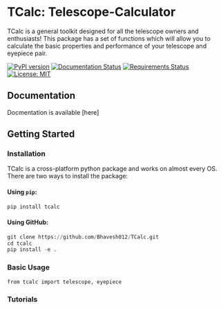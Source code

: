 # TCalc: Telescope-Calculator

TCalc is a general toolkit designed for all the telescope owners and enthusiasts! This package has a set of functions which will allow you to calculate the basic properties and performance of your telescope and eyepiece pair.

[![PyPI version](https://badge.fury.io/py/TCalc.svg)](https://badge.fury.io/py/TCalc)
[![Documentation Status](https://readthedocs.org/projects/telescope-calculator/badge/?version=latest)](https://telescope-calculator.readthedocs.io/en/latest/?badge=latest)
[![Requirements Status](https://requires.io/github/Bhavesh012/TCalc/requirements.svg?branch=main)](https://requires.io/github/Bhavesh012/TCalc/requirements/?branch=main)
[![License: MIT](https://img.shields.io/badge/License-MIT-brightgreen.svg)](https://opensource.org/licenses/MIT)

<!-- add badges from pypistats, travis.ci, coveralls.io -->

## Documentation

Docmentation is available [here] <!-- (http://radvel.readthedocs.io/) -->

## Getting Started

### Installation

TCalc is a cross-platform python package and works on almost every OS. There are two ways to install the package:

#### Using `pip`:
```python
pip install tcalc
```

#### Using GitHub:
```python
git clone https://github.com/Bhavesh012/TCalc.git
cd tcalc
pip install -e .
```

### Basic Usage
`from tcalc import telescope, eyepiece`

### Tutorials
